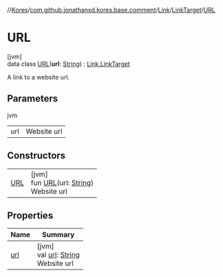 //[Kores](../../../../../index.md)/[com.github.jonathanxd.kores.base.comment](../../../index.md)/[Link](../../index.md)/[LinkTarget](../index.md)/[URL](index.md)

# URL

[jvm]\
data class [URL](index.md)(**url**: [String](https://kotlinlang.org/api/latest/jvm/stdlib/kotlin/-string/index.html)) : [Link.LinkTarget](../index.md)

A link to a website url.

## Parameters

jvm

| | |
|---|---|
| url | Website url |

## Constructors

| | |
|---|---|
| [URL](-u-r-l.md) | [jvm]<br>fun [URL](-u-r-l.md)(url: [String](https://kotlinlang.org/api/latest/jvm/stdlib/kotlin/-string/index.html))<br>Website url |

## Properties

| Name | Summary |
|---|---|
| [url](url.md) | [jvm]<br>val [url](url.md): [String](https://kotlinlang.org/api/latest/jvm/stdlib/kotlin/-string/index.html)<br>Website url |
